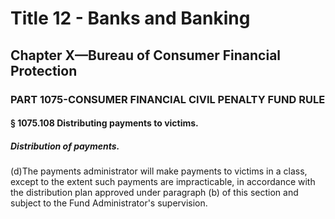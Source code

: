 
# Title 12 - Banks and Banking
## Chapter X—Bureau of Consumer Financial Protection
### PART 1075-CONSUMER FINANCIAL CIVIL PENALTY FUND RULE
#### § 1075.108 Distributing payments to victims.
##### Distribution of payments.

(d)The payments administrator will make payments to victims in a class, except to the extent such payments are impracticable, in accordance with the distribution plan approved under paragraph (b) of this section and subject to the Fund Administrator's supervision.
